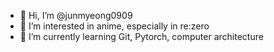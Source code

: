 - 👋 Hi, I’m @junmyeong0909
- 👀 I’m interested in anime, especially in re:zero
- 🌱 I’m currently learning Git, Pytorch, computer architecture

<!---
junmyeong0909/junmyeong0909 is a ✨ special ✨ repository because its `README.md` (this file) appears on your GitHub profile.
You can click the Preview link to take a look at your changes.
--->
